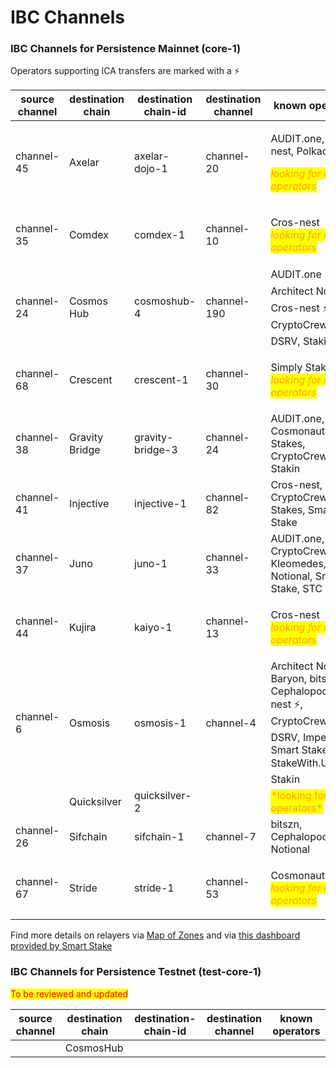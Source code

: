 # IBC Channels

### **IBC Channels for Persistence Mainnet (core-1)**

Operators supporting ICA transfers are marked with a ⚡️

| source channel | destination chain | destination chain-id | destination channel | known operators                                                                                                                |
| -------------- | ----------------- | -------------------- | ------------------- | ------------------------------------------------------------------------------------------------------------------------------ |
| channel-45     | Axelar            | axelar-dojo-1        | channel-20          | <p>AUDIT.one, Cros-nest, Polkachu </p><p><mark style="color:orange;">*looking for more operators*</mark></p>                   |
| channel-35     | Comdex            | comdex-1             | channel-10          | <p>Cros-nest<br><mark style="color:orange;">*looking for more operators*</mark></p>                                            |
| channel-24     | Cosmos Hub        | cosmoshub-4          | channel-190         | AUDIT.one ⚡, Architect Nodes ⚡️, Cros-nest ⚡️, CryptoCrew ⚡, DSRV, Stakin                                                      |
| channel-68     | Crescent          | crescent-1           | channel-30          | <p>Simply Staking<br><mark style="color:orange;">*looking for more operators*</mark></p>                                       |
| channel-38     | Gravity Bridge    | gravity-bridge-3     | channel-24          | AUDIT.one, bitszn, Cosmonaut Stakes, CryptoCrew, Stakin                                                                        |
| channel-41     | Injective         | injective-1          | channel-82          | Cros-nest, CryptoCrew, High Stakes, Smart Stake                                                                                |
| channel-37     | Juno              | juno-1               | channel-33          | AUDIT.one, CryptoCrew, Kleomedes, Notional, Smart Stake, STC Capital                                                           |
| channel-44     | Kujira            | kaiyo-1              | channel-13          | <p>Cros-nest <br><mark style="color:orange;">*looking for more operators*</mark></p>                                           |
| channel-6      | Osmosis           | osmosis-1            | channel-4           | Architect Nodes, Baryon, bitszn, Cephalopod,Cros-nest ⚡️, CryptoCrew ⚡️, DSRV, Imperator, Smart Stake, StakeWith.Us ⚡️, Stakin |
|                | Quicksilver       | quicksilver-2        |                     | <mark style="color:orange;">\*looking for operators\*</mark>                                                                   |
| channel-26     | Sifchain          | sifchain-1           | channel-7           | bitszn, Cephalopod, Notional                                                                                                   |
| channel-67     | Stride            | stride-1             | channel-53          | <p>Cosmonaut Stakes<br><mark style="color:orange;">*looking for more operators*</mark></p>                                     |

Find more details on relayers via [Map of Zones](https://mapofzones.com/zones/core-1/peers?columnKey=ibcVolumeIn\&period=30d) and via [this dashboard provided by Smart Stake](https://relayers.smartstake.io/network/XPRT)

### **IBC Channels for Persistence Testnet (test-core-1)**

<mark style="color:red;">To be reviewed and updated</mark>

| source channel | destination chain | destination-chain-id | destination channel | known operators |
| -------------- | ----------------- | -------------------- | ------------------- | --------------- |
|                | CosmosHub         |                      |                     |                 |
